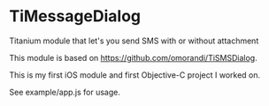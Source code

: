TiMessageDialog
===============

Titanium module that let's you send SMS with or without attachment

This module is based on https://github.com/omorandi/TiSMSDialog.

This is my first iOS module and first Objective-C project I worked on.

See example/app.js for usage.


